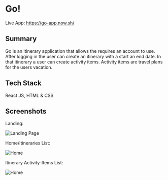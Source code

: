 # Go!

Live App: https://go-app.now.sh/

## Summary
Go is an itinerary application that allows the requires an account to use. After logging in the user can create an itinerary with a start an end date. In that itinerary a user can create activity items. Activity items are travel plans for the users vacation. 

## Tech Stack 
React JS, HTML & CSS 


## Screenshots

Landing: 

![Landing Page](/Users/crystalophaso/Projects/Go/go-app/public/Screenshots/landing.png)

Home/Itineraries List:

![Home](/Users/crystalophaso/Projects/Go/go-app/public/Screenshots/home.png)

Itinerary Activity-Items List:

![Home](/Users/crystalophaso/Projects/Go/go-app/public/Screenshots/itinerary.png)
